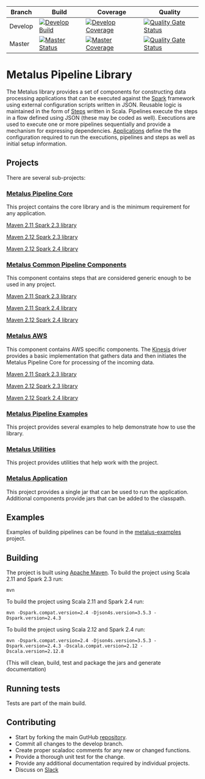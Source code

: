 |Branch|Build|Coverage|Quality|
-------|-----|---------|-------|
|Develop|[![Develop Build](https://travis-ci.com/Acxiom/metalus.svg?branch=develop)](https://travis-ci.com/Acxiom/metalus?branch=develop)|[![Develop Coverage](https://img.shields.io/coveralls/github/Acxiom/metalus/develop.svg)](https://coveralls.io/github/Acxiom/metalus?branch=develop)|[![Quality Gate Status](https://sonarcloud.io/api/project_badges/measure?project=Acxiom_spark-pipeline-driver-develop&metric=alert_status)](https://sonarcloud.io/dashboard?id=Acxiom_spark-pipeline-driver-develop)|
|Master|[![Master Status](https://travis-ci.com/Acxiom/metalus.svg?branch=master)](https://travis-ci.com/Acxiom/metalus?branch=master)|[![Master Coverage](https://img.shields.io/coveralls/github/Acxiom/metalus/master.svg)](https://coveralls.io/github/Acxiom/metalus?branch=master)|[![Quality Gate Status](https://sonarcloud.io/api/project_badges/measure?project=Acxiom_spark-pipeline-driver-release&metric=alert_status)](https://sonarcloud.io/dashboard?id=Acxiom_spark-pipeline-driver-release)|

# Metalus Pipeline Library
The Metalus library provides a set of components for constructing data processing applications that can be executed against
the [Spark](http://spark.apache.org) framework using external configuration scripts written in JSON. Reusable logic is
maintained in the form of [Steps](metalus-core/docs/steps.md) written in Scala. Pipelines execute the steps in a flow 
defined using JSON (these may be coded as well). Executions are used to execute one or more pipelines sequentially and 
provide a mechanism for expressing dependencies. [Applications](metalus-core/docs/application.md) define the the 
configuration required to run the executions, pipelines and steps as well as initial setup information.

## Projects
There are several sub-projects:

### [Metalus Pipeline Core](metalus-core/readme.md)
This project contains the core library and is the minimum requirement for any application.

[Maven 2.11 Spark 2.3 library](https://search.maven.org/search?q=a:metalus-core_2.11-spark_2.3)

[Maven 2.12 Spark 2.3 library](https://search.maven.org/search?q=a:metalus-core_2.12-spark_2.3)

[Maven 2.12 Spark 2.4 library](https://search.maven.org/search?q=a:metalus-core_2.12-spark_2.4)

### [Metalus Common Pipeline Components](metalus-common/readme.md)
This component contains steps that are considered generic enough to be used in any project.

[Maven 2.11 Spark 2.3 library](https://search.maven.org/search?q=a:metalus-common_2.11-spark_2.3)

[Maven 2.11 Spark 2.4 library](https://search.maven.org/search?q=a:metalus-common_2.11-spark_2.4)

[Maven 2.12 Spark 2.4 library](https://search.maven.org/search?q=a:metalus-common_2.12-spark_2.4)

### [Metalus AWS](metalus-aws/readme.md)
This component contains AWS specific components. The [Kinesis](https://aws.amazon.com/kinesis/) driver provides a basic 
implementation that gathers data and then initiates the Metalus Pipeline Core for processing of the incoming data.

[Maven 2.11 Spark 2.3 library](https://search.maven.org/search?q=a:metalus-aws_2.11-spark_2.3)

[Maven 2.12 Spark 2.3 library](https://search.maven.org/search?q=a:metalus-aws_2.12-spark_2.3)

[Maven 2.12 Spark 2.4 library](https://search.maven.org/search?q=a:metalus-aws_2.12-spark_2.4)

### [Metalus Pipeline Examples](metalus-examples/readme.md)
This project provides several examples to help demonstrate how to use the library.

### [Metalus Utilities](metalus-utils/readme.md)
This project provides utilities that help work with the project.

### [Metalus Application](metalus-application/readme.md)
This project provides a single jar that can be used to run the application. Additional components provide jars that can be
added to the classpath.

## Examples
Examples of building pipelines can be found in the [metalus-examples](metalus-examples/readme.md) project.

## Building
The project is built using [Apache Maven](http://maven.apache.org/).
To build the project using Scala 2.11 and Spark 2.3 run:

	mvn

To build the project using Scala 2.11 and Spark 2.4 run:

	mvn -Dspark.compat.version=2.4 -Djson4s.version=3.5.3 -Dspark.version=2.4.3

To build the project using Scala 2.12 and Spark 2.4 run:

	mvn -Dspark.compat.version=2.4 -Djson4s.version=3.5.3 -Dspark.version=2.4.3 -Dscala.compat.version=2.12 -Dscala.version=2.12.8


(This will clean, build, test and package the jars and generate documentation)

## Running tests
Tests are part of the main build.

## Contributing
* Start by forking the main GutHub [repository](https://github.com/Acxiom/metalus).
* Commit all changes to the develop branch.
* Create proper scaladoc comments for any new or changed functions.
* Provide a thorough unit test for the change.
* Provide any additional documentation required by individual projects.
* Discuss on [Slack](https://join.slack.com/t/acxiom-metalus/shared_invite/enQtODY3OTU0ODE5NzUwLTc2Zjc0MzE2MjYzZjBmZjJkODQxODhhOTM4N2VmZjNhZGVlN2Q3N2QzNWU3ZTk4NWExNWM2YzZkYTVjNjNiNWQ)
